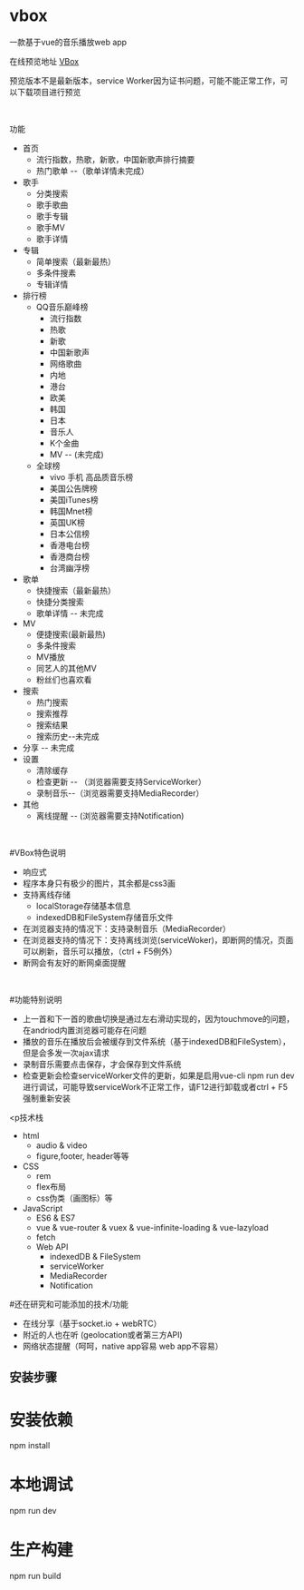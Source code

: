 # vbox
一款基于vue的音乐播放web app<br/>
<p>在线预览地址 <a href= 'http://babydairy2017.cloudapp.net:8084' target='_blank'>VBox</a>  </p>
<p>预览版本不是最新版本，service Worker因为证书问题，可能不能正常工作，可以下载项目进行预览</p>
<br/>
 <p>功能</p>
<ul>
  <li>首页
    <ul>
      <li>流行指数，热歌，新歌，中国新歌声排行摘要</li>
      <li>热门歌单 --（歌单详情未完成）</li>
    </ul>
  </li>
  <li>歌手
    <ul>
      <li>分类搜索</li>
      <li>歌手歌曲</li>
      <li>歌手专辑</li>
      <li>歌手MV</li>
      <li>歌手详情</li>
    </ul>
  </li>
  <li>专辑
    <ul>
      <li>简单搜索（最新最热）</li>
      <li>多条件搜素</li>
      <li>专辑详情</li>      
    </ul>
  </li>
  <li>排行榜
    <ul>
      <li>
        QQ音乐巅峰榜
        <ul>
          <li>流行指数</li>
          <li>热歌</li>
          <li>新歌</li>
          <li>中国新歌声</li>
          <li>网络歌曲</li>
          <li>内地</li>
          <li>港台</li>
          <li>欧美</li>
          <li>韩国</li>
          <li>日本</li>
          <li>音乐人</li>
          <li>K个金曲</li>
          <li>MV -- (未完成)</li>
        </ul>
      </li>
      <li>全球榜
      <ul>
        <li>vivo 手机 高品质音乐榜</li>
        <li>美国公告牌榜</li>
        <li>美国iTunes榜</li>
        <li>韩国Mnet榜</li>
        <li>英国UK榜</li>
        <li>日本公信榜</li>
        <li>香港电台榜</li>
        <li>香港商台榜</li>
        <li>台湾幽浮榜</li>
      </ul>
      </li>
    </ul>
  </li>
  <li>歌单
    <ul>
      <li>快捷搜索（最新最热）</li>
      <li>快捷分类搜索</li>
      <li>歌单详情 -- 未完成</li>
    </ul>
  </li>
  <li>MV
    <ul>
      <li>便捷搜索(最新最热)</li>
      <li>多条件搜索</li>
      <li>MV播放</li>
      <li>同艺人的其他MV</li>  
      <li>粉丝们也喜欢看</li>     
    </ul>
  </li>
  <li>搜索
    <ul>
      <li>热门搜索</li>
      <li>搜索推荐</li>
      <li>搜索结果</li>
      <li>搜索历史--未完成</li>
    </ul>
  </li>
  <li>分享 -- 未完成</li>
  <li>设置
    <ul>
      <li>清除缓存</li>
      <li>检查更新 -- （浏览器需要支持ServiceWorker）</li>
      <li>录制音乐--（浏览器需要支持MediaRecorder）</li>
    </ul>
  </li>
  <li>
    其他
    <ul>
      <li>离线提醒 -- (浏览器需要支持Notification)</li>
    </ul>
  </li>
</ul>
<br/>


#VBox特色说明
<ul>
  <li>响应式</li>
  <li>程序本身只有极少的图片，其余都是css3画</li>
  <li>支持离线存储
    <ul>
      <li>localStorage存储基本信息</li>
      <li>indexedDB和FileSystem存储音乐文件</li>
    </ul>
  </li>
  <li>在浏览器支持的情况下：支持录制音乐（MediaRecorder）</li>
  <li>在浏览器支持的情况下：支持离线浏览(serviceWoker)，即断网的情况，页面可以刷新，音乐可以播放，（ctrl + F5例外）</li>
  <li>断网会有友好的断网桌面提醒</li>
</ul>

<br>

#功能特别说明
<ul>
  <li>上一首和下一首的歌曲切换是通过左右滑动实现的，因为touchmove的问题，在andriod内置浏览器可能存在问题</li>
  <li>播放的音乐在播放后会被缓存到文件系统（基于indexedDB和FileSystem），但是会多发一次ajax请求</li>
  <li>录制音乐需要点击保存，才会保存到文件系统</li>
  <li>检查更新会检查serviceWorker文件的更新，如果是启用vue-cli npm run dev进行调试，可能导致serviceWork不正常工作，请F12进行卸载或者ctrl + F5强制重新安装</li>
</ul>


<p技术栈</p>
<ul>
  <li>
    html
    <ul>
      <li>audio & video</li>
      <li>figure,footer, header等等</li>
    </ul>
  </li>
  <li>
    CSS
    <ul>
      <li>rem</li>
      <li>flex布局</li>
      <li>css伪类（画图标）等</li>
    </ul>
  </li>
  <li>
  JavaScript
    <ul>
      <li>ES6 & ES7</li>
      <li>vue & vue-router & vuex & vue-infinite-loading & vue-lazyload</li>
      <li>fetch</li>
      <li>Web API
        <ul>
          <li>indexedDB & FileSystem</li>
          <li>serviceWorker</li>
          <li>MediaRecorder</li>
          <li>Notification</li>
        </ul>
      </li>
    </ul>
  </li>
</ul>

#还在研究和可能添加的技术/功能
<ul>
  <li>在线分享（基于socket.io + webRTC）</li>
  <li>附近的人也在听 (geolocation或者第三方API)</li>
  <li>网络状态提醒（呵呵，native app容易 web app不容易）</li>
</ul>



## 安装步骤

# 安装依赖
npm install

# 本地调试
npm run dev

# 生产构建
npm run build




